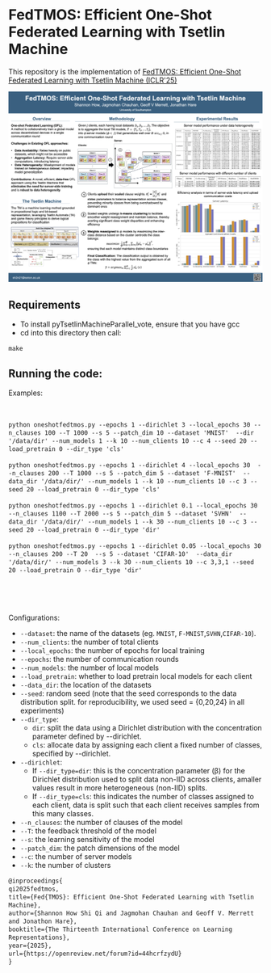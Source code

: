 # FedTMOS: Efficient One-Shot Federated Learning with Tsetlin Machine

This repository is the implementation of [FedTMOS: Efficient One-Shot Federated Learning with Tsetlin Machine (ICLR'25)](https://openreview.net/forum?id=44hcrfzydU&referrer=%5BAuthor%20Console%5D(%2Fgroup%3Fid%3DICLR.cc%2F2025%2FConference%2FAuthors%23your-submissions))


<img width="1530" alt="image" src="src/iclrposter_shannon.png">


## Requirements

- To install pyTsetlinMachineParallel_vote, ensure that you have gcc 
- cd into this directory then call:
  
  
```
make
```

## Running the code:

Examples:

```


python oneshotfedtmos.py --epochs 1 --dirichlet 3 --local_epochs 30 --n_clauses 100 --T 1000 --s 5 --patch_dim 10 --dataset 'MNIST'  --dir '/data/dir' --num_models 1 --k 10 --num_clients 10 --c 4 --seed 20 --load_pretrain 0 --dir_type 'cls' 

python oneshotfedtmos.py --epochs 1 --dirichlet 4 --local_epochs 30  --n_clauses 200 --T 1000 --s 5 --patch_dim 5 --dataset 'F-MNIST'  --data_dir '/data/dir/' --num_models 1 --k 10 --num_clients 10 --c 3 --seed 20 --load_pretrain 0 --dir_type 'cls' 

python oneshotfedtmos.py --epochs 1 --dirichlet 0.1 --local_epochs 30  --n_clauses 1100 --T 2000 --s 5 --patch_dim 5 --dataset 'SVHN'  --data_dir '/data/dir/' --num_models 1 --k 30 --num_clients 10 --c 3 --seed 20 --load_pretrain 0 --dir_type 'dir' 

python oneshotfedtmos.py --epochs 1 --dirichlet 0.05 --local_epochs 30 --n_clauses 200 --T 20  --s 5 --dataset 'CIFAR-10'  --data_dir '/data/dir/' --num_models 3 --k 30 --num_clients 10 --c 3,3,1 --seed 20 --load_pretrain 0 --dir_type 'dir' 





```

Configurations:
- `--dataset`: the name of the datasets (eg. `MNIST`, `F-MNIST`,`SVHN`,`CIFAR-10`).
- `--num_clients`: the number of total clients
- `--local_epochs`: the number of epochs for local training
- `--epochs`: the number of communication rounds
- `--num_models`: the number of local models
- `--load_pretrain`: whether to load pretrain local models for each client
- `--data_dir`: the location of the datasets 
- `--seed`: random seed (note that the seed corresponds to the data distribution split. for reproducibility, we used seed = {0,20,24} in all experiments)
- `--dir_type`:
  - `dir`: split the data using a Dirichlet distribution with the concentration parameter defined by --dirichlet.
  - `cls`: allocate data by assigning each client a fixed number of classes, specified by --dirichlet.
- `--dirichlet`:
  - If `--dir_type=dir`: this is the concentration parameter (β) for the Dirichlet distribution used to split data non-IID across clients, amaller values result in more heterogeneous (non-IID) splits.
  - If `--dir_type=cls`: this indicates the number of classes assigned to each client, data is split such that each client receives samples from this many classes.  
- `--n_clauses`: the number of clauses of the model
- `--T`: the feedback threshold of the model
- `--s`: the learning sensitivity of the model
- `--patch_dim`: the patch dimensions of the model
- `--c`: the number of server models
- `--k`: the number of clusters




```
@inproceedings{
qi2025fedtmos,
title={Fed{TMOS}: Efficient One-Shot Federated Learning with Tsetlin Machine},
author={Shannon How Shi Qi and Jagmohan Chauhan and Geoff V. Merrett and Jonathon Hare},
booktitle={The Thirteenth International Conference on Learning Representations},
year={2025},
url={https://openreview.net/forum?id=44hcrfzydU}
}

```
